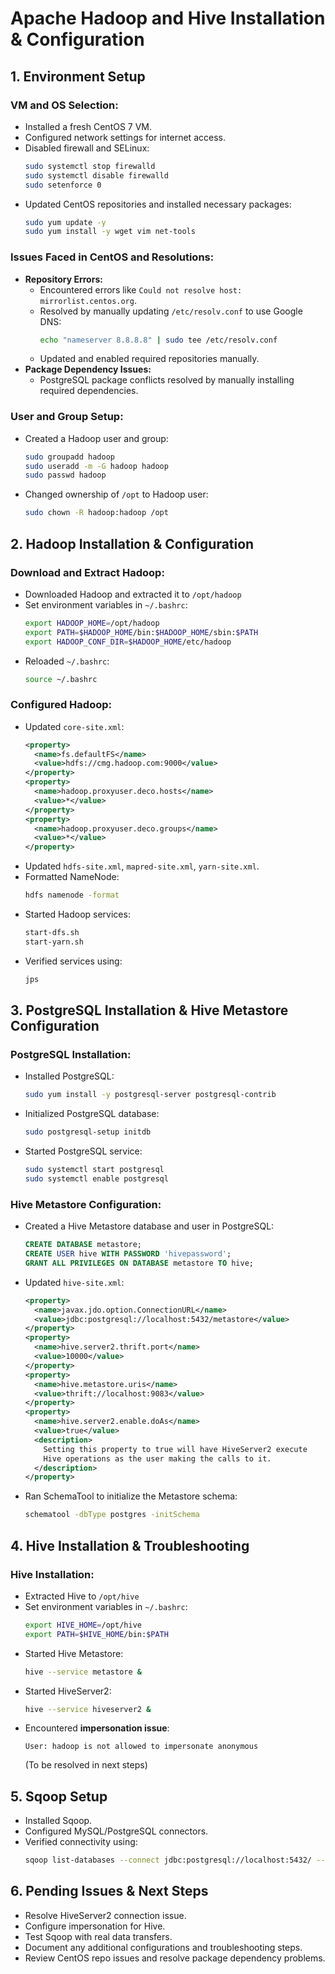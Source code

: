 # Apache Hadoop and Hive Installation & Configuration

## 1. Environment Setup

### VM and OS Selection:

- Installed a fresh CentOS 7 VM.
- Configured network settings for internet access.
- Disabled firewall and SELinux:
  ```bash
  sudo systemctl stop firewalld
  sudo systemctl disable firewalld
  sudo setenforce 0
  ```
- Updated CentOS repositories and installed necessary packages:
  ```bash
  sudo yum update -y
  sudo yum install -y wget vim net-tools
  ```

### Issues Faced in CentOS and Resolutions:

- **Repository Errors:**
  - Encountered errors like `Could not resolve host: mirrorlist.centos.org`.
  - Resolved by manually updating `/etc/resolv.conf` to use Google DNS:
    ```bash
    echo "nameserver 8.8.8.8" | sudo tee /etc/resolv.conf
    ```
  - Updated and enabled required repositories manually.
- **Package Dependency Issues:**
  - PostgreSQL package conflicts resolved by manually installing required dependencies.

### User and Group Setup:

- Created a Hadoop user and group:
  ```bash
  sudo groupadd hadoop
  sudo useradd -m -G hadoop hadoop
  sudo passwd hadoop
  ```
- Changed ownership of `/opt` to Hadoop user:
  ```bash
  sudo chown -R hadoop:hadoop /opt
  ```

## 2. Hadoop Installation & Configuration

### Download and Extract Hadoop:

- Downloaded Hadoop and extracted it to `/opt/hadoop`
- Set environment variables in `~/.bashrc`:
  ```bash
  export HADOOP_HOME=/opt/hadoop
  export PATH=$HADOOP_HOME/bin:$HADOOP_HOME/sbin:$PATH
  export HADOOP_CONF_DIR=$HADOOP_HOME/etc/hadoop
  ```
- Reloaded `~/.bashrc`:
  ```bash
  source ~/.bashrc
  ```

### Configured Hadoop:

- Updated `core-site.xml`:
  ```xml
  <property>
    <name>fs.defaultFS</name>
    <value>hdfs://cmg.hadoop.com:9000</value>
  </property>
  <property>
    <name>hadoop.proxyuser.deco.hosts</name>
    <value>*</value>
  </property>
  <property>
    <name>hadoop.proxyuser.deco.groups</name>
    <value>*</value>
  </property>
  ```
- Updated `hdfs-site.xml`, `mapred-site.xml`, `yarn-site.xml`.
- Formatted NameNode:
  ```bash
  hdfs namenode -format
  ```
- Started Hadoop services:
  ```bash
  start-dfs.sh
  start-yarn.sh
  ```
- Verified services using:
  ```bash
  jps
  ```

## 3. PostgreSQL Installation & Hive Metastore Configuration

### PostgreSQL Installation:

- Installed PostgreSQL:
  ```bash
  sudo yum install -y postgresql-server postgresql-contrib
  ```
- Initialized PostgreSQL database:
  ```bash
  sudo postgresql-setup initdb
  ```
- Started PostgreSQL service:
  ```bash
  sudo systemctl start postgresql
  sudo systemctl enable postgresql
  ```

### Hive Metastore Configuration:

- Created a Hive Metastore database and user in PostgreSQL:
  ```sql
  CREATE DATABASE metastore;
  CREATE USER hive WITH PASSWORD 'hivepassword';
  GRANT ALL PRIVILEGES ON DATABASE metastore TO hive;
  ```
- Updated `hive-site.xml`:
  ```xml
  <property>
    <name>javax.jdo.option.ConnectionURL</name>
    <value>jdbc:postgresql://localhost:5432/metastore</value>
  </property>
  <property>
    <name>hive.server2.thrift.port</name>
    <value>10000</value>
  </property>
  <property>
    <name>hive.metastore.uris</name>
    <value>thrift://localhost:9083</value>
  </property>
  <property>
    <name>hive.server2.enable.doAs</name>
    <value>true</value>
    <description>
      Setting this property to true will have HiveServer2 execute
      Hive operations as the user making the calls to it.
    </description>
  </property>
  ```
- Ran SchemaTool to initialize the Metastore schema:
  ```bash
  schematool -dbType postgres -initSchema
  ```

## 4. Hive Installation & Troubleshooting

### Hive Installation:

- Extracted Hive to `/opt/hive`
- Set environment variables in `~/.bashrc`:
  ```bash
  export HIVE_HOME=/opt/hive
  export PATH=$HIVE_HOME/bin:$PATH
  ```
- Started Hive Metastore:
  ```bash
  hive --service metastore &
  ```
- Started HiveServer2:
  ```bash
  hive --service hiveserver2 &
  ```
- Encountered **impersonation issue**:
  ```
  User: hadoop is not allowed to impersonate anonymous
  ```
  (To be resolved in next steps)

## 5. Sqoop Setup

- Installed Sqoop.
- Configured MySQL/PostgreSQL connectors.
- Verified connectivity using:
  ```bash
  sqoop list-databases --connect jdbc:postgresql://localhost:5432/ --username postgres --password postgres
  ```

## 6. Pending Issues & Next Steps

- Resolve HiveServer2 connection issue.
- Configure impersonation for Hive.
- Test Sqoop with real data transfers.
- Document any additional configurations and troubleshooting steps.
- Review CentOS repo issues and resolve package dependency problems.

